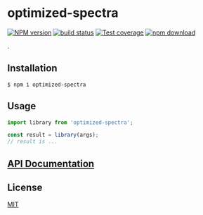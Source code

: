 # optimized-spectra

[![NPM version][npm-image]][npm-url]
[![build status][ci-image]][ci-url]
[![Test coverage][codecov-image]][codecov-url]
[![npm download][download-image]][download-url]

.

## Installation

`$ npm i optimized-spectra`

## Usage

```js
import library from 'optimized-spectra';

const result = library(args);
// result is ...
```

## [API Documentation](https://cheminfo.github.io/optimized-spectra/)

## License

[MIT](./LICENSE)

[npm-image]: https://img.shields.io/npm/v/optimized-spectra.svg
[npm-url]: https://www.npmjs.com/package/optimized-spectra
[ci-image]: https://github.com/cheminfo/optimized-spectra/workflows/Node.js%20CI/badge.svg?branch=master
[ci-url]: https://github.com/cheminfo/optimized-spectra/actions?query=workflow%3A%22Node.js+CI%22
[codecov-image]: https://img.shields.io/codecov/c/github/cheminfo/optimized-spectra.svg
[codecov-url]: https://codecov.io/gh/cheminfo/optimized-spectra
[download-image]: https://img.shields.io/npm/dm/optimized-spectra.svg
[download-url]: https://www.npmjs.com/package/optimized-spectra
